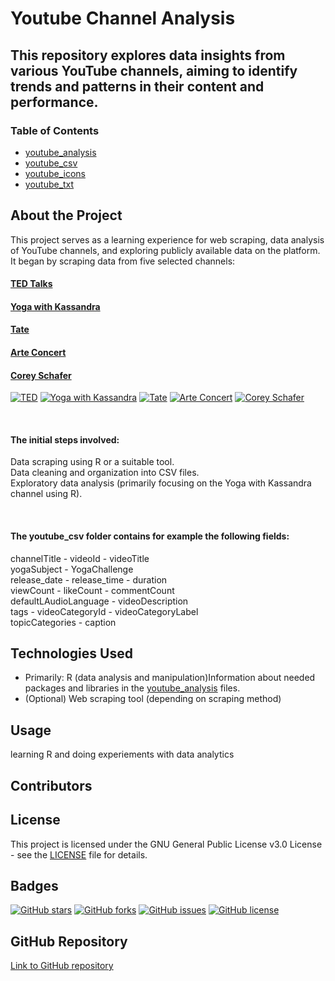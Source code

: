 
# Youtube Channel Analysis

## This repository explores data insights from various YouTube channels, aiming to identify trends and patterns in their content and performance.


### Table of Contents
- [youtube_analysis](https://github.com/UlrikeDetective/youtube/tree/main/youtube_analysis)
- [youtube_csv](https://github.com/UlrikeDetective/youtube/tree/main/youtube_csv)
- [youtube_icons](https://github.com/UlrikeDetective/youtube/tree/main/youtube_icons)
- [youtube_txt](https://github.com/UlrikeDetective/youtube/tree/main/youtube_txt)


## About the Project
This project serves as a learning experience for web scraping, data analysis of YouTube channels, and exploring publicly available data on the platform. It began by scraping data from five selected channels:

#### [TED Talks](https://www.youtube.com/@TED) 
#### [Yoga with Kassandra](https://www.youtube.com/@yogawithkassandra)
#### [Tate](https://www.youtube.com/@Tate)
#### [Arte Concert](https://www.youtube.com/@arteconcert)
#### [Corey Schafer](https://www.youtube.com/@coreyms)
[![TED](https://yt3.googleusercontent.com/ytc/AIdro_l_fFETDQgTAl5rWb38pxJww-4kszJH_n0G4fKP1BdK-jc=s176-c-k-c0x00ffffff-no-rj)](https://www.youtube.com/@TED)  [![Yoga with Kassandra](https://yt3.googleusercontent.com/TsBAoI6cJpx71_wYhPtRovtPcqWzNPjSqvsiGPX4uHr0W6h0D7dcTsg8A7DeUw8KwV7FinciAQ=s176-c-k-c0x00ffffff-no-rj)](https://www.youtube.com/@yogawithkassandra)  [![Tate](https://yt3.googleusercontent.com/ytc/AIdro_l-EelVQLCBVQELspRwDsIJ-9h_8BJ4q2aa9LIaDXdu8NU=s176-c-k-c0x00ffffff-no-rj)](https://www.youtube.com/@Tate)  [![Arte Concert](https://yt3.googleusercontent.com/5TUZRNHtROLlzHcpOnoXMjr7XM1hzNyt3Jf6x1DYFdCt5TFZr0M6N3VCNnHuyPSoflWJ1He4dF4=s176-c-k-c0x00ffffff-no-rj)](https://www.youtube.com/@arteconcert)  [![Corey Schafer](https://yt3.googleusercontent.com/ytc/AIdro_lD6K9DGGqWttThktCDttOdlHIHWZQ7Gcdd9WRSEqYUxw=s176-c-k-c0x00ffffff-no-rj)](https://www.youtube.com/@coreyms)

<br>
<h4> The initial steps involved: </h4>

Data scraping using R or a suitable tool. <br>
Data cleaning and organization into CSV files. <br>
Exploratory data analysis (primarily focusing on the Yoga with Kassandra channel using R).

<br>
<h4>The youtube_csv folder contains for example the following fields:</h4>

channelTitle - videoId - videoTitle <br>
yogaSubject - YogaChallenge <br>
release_date - release_time - duration <br>
viewCount - likeCount - commentCount <br>
defaultLAudioLanguage - videoDescription <br>
tags - videoCategoryId - videoCategoryLabel <br>
topicCategories - caption <br>


## Technologies Used

- Primarily: R (data analysis and manipulation)Information about needed packages and libraries in the [youtube_analysis](https://github.com/UlrikeDetective/youtube/tree/main/youtube_analysis) files.
- (Optional) Web scraping tool (depending on scraping method)

## Usage

learning R and doing experiements with data analytics

## Contributors


## License
This project is licensed under the GNU General Public License v3.0 License - see the [LICENSE](LICENSE) file for details.

## Badges
[![GitHub stars](https://img.shields.io/github/stars/UlrikeDetective/Youtube)](https://github.com/UlrikeDetective/Youtube/stargazers) [![GitHub forks](https://img.shields.io/github/forks/UlrikeDetective/Youtube)](https://github.com/UlrikeDetective/Youtube/network/members) [![GitHub issues](https://img.shields.io/github/issues/UlrikeDetective/Youtube)](https://github.com/UlrikeDetective/Youtube/issues) [![GitHub license](https://img.shields.io/github/license/UlrikeDetective/Youtube)](https://github.com/UlrikeDetective/Youtube/blob/master/LICENSE)
## GitHub Repository
[Link to GitHub repository](https://github.com/UlrikeDetective/Youtube)

